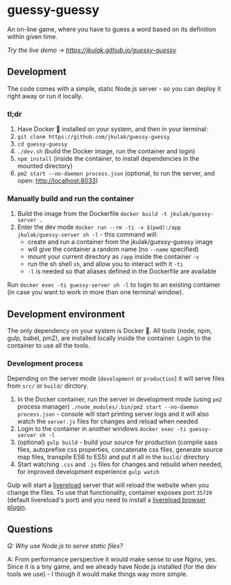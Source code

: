 # guessy-guessy

An on-line game, where you have to guess a word based on its definition within given time.

*Try the live demo → <https://jkulak.github.io/guessy-guessy>*

## Development

The code comes with a simple, static Node.js server - so you can deploy it right away or run it locally.

### tl;dr

1.  Have Docker 🐳 installed on your system, and then in your terminal:
2.  `git clone https://github.com/jkulak/guessy-guessy`
3.  `cd guessy-guessy`
4.  `./dev.sh` (build the Docker image, run the container and login)
5.  `npm install` (inside the container, to install dependencies in the mounted directory)
6.  `pm2 start --no-daemon process.json` (optional, to run the server, and open: <http://localhost:8033>)

### Manually build and run the container

1.  Build the image from the Dockerfile `docker build -t jkulak/guessy-server .`
2.  Enter the dev mode `docker run --rm -ti -v $(pwd):/app jkulak/guessy-server sh -l` - this command will:
    -   create and run a container from the jkulak/guessy-guessy image
    -   will give the container a random name (no `--name` specified)
    -   mount your current directory as `/app` inside the container `-v`
    -   run the sh shell `sh`, and allow you to interact with it `-ti`
    -   `-l` is needed so that aliases defined in the Dockerfile are available

Run `docker exec -ti guessy-server sh -l` to login to an existing container (in case you want to work in more than one terminal window).

## Development environment

The only dependency on your system is Docker 🐳. All tools (node, npm, gulp, babel, pm2), are installed locally inside the container. Login to the container to use all the tools.

### Development process

Depending on the server mode (`development` or `production`) it will serve files from `src/` or `build/` dirctory.

1.  In the Docker container, run the server in development mode (using `pm2` process manager) `./node_modules/.bin/pm2 start --no-daemon process.json` - console will start printing server logs and it will also watch the `server.js` files for changes and reload when needed
2.  Login to the container in another windows `docker exec -ti guessy-server sh -l`
3.  (optional) `gulp build` - build your source for production (compile sass files, autoprefixe css properties, concatenate css files, generate source map files, transpile ES6 to ES5) and put it all in the `build/` directory
4.  Start watching `.css` and `.js` files for changes and rebuild when needed, for improved development experience `gulp watch`

Gulp will start a [livereload](https://www.npmjs.com/package/gulp-livereload) server that will reload the website when you change the files. To use that functionality, container exposes port `35729` (default livereload's port) and you need to install a [livereload browser plugin](https://chrome.google.com/webstore/detail/livereload/jnihajbhpnppcggbcgedagnkighmdlei?hl=en).

## Questions

*Q: Why use Node.js to serve static files?*

A: From performance perspective it would make sense to use Nginx, yes. Since it is a tiny game, and we already have Node.js installed (for the dev tools we use) - I though it would make things way more simple.
